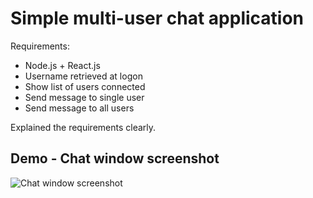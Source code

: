 
# Simple multi-user chat application

Requirements:
- Node.js + React.js
- Username retrieved at logon
- Show list of users connected
- Send message to single user
- Send message to all users

Explained the requirements clearly.

## Demo - Chat window screenshot
![Chat window screenshot](https://github.com/jnxssd/chat/blob/main/public/chat-screen-demo.png)
